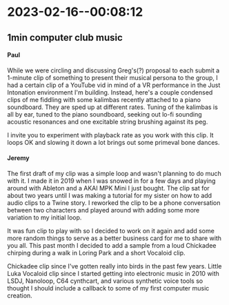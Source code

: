 # 2023-02-16--00:08:12

## 1min computer club music

#### Paul

While we were circling and discussing Greg's(?) proposal to each submit a 1-minute clip of something to present their musical persona to the group, I had a certain clip of a YouTube vid in mind of a VR performance in the Just Intonation environment I'm building. Instead, here's a couple condensed clips of me fiddling with some kalimbas recently attached to a piano soundboard. They are sped up at different rates. Tuning of the kalimbas is all by ear, tuned to the piano soundboard, seeking out lo-fi sounding acoustic resonances and one excitable string brushing against its peg.

I invite you to experiment with playback rate as you work with this clip. It loops OK and slowing it down a lot brings out some primeval bone dances.

#### Jeremy

The first draft of my clip was a simple loop and wasn't planning to do much with it. I made it in 2019 when I was snowed in for a few days and playing around with Ableton and a AKAI MPK Mini I just bought. The clip sat for about two years until I was making a tutorial for my sister on how to add audio clips to a Twine story. I reworked the clip to be a phone conversation between two characters and played around with adding some more variation to my initial loop.

It was fun clip to play with so I decided to work on it again and add some more random things to serve as a better business card for me to share with you all. This past month I decided to add a sample from a loud Chickadee chirping during a walk in Loring Park and a short Vocaloid clip.

Chickadee clip since I've gotten really into birds in the past few years. Little Luka Vocaloid clip since I started getting into electronic music in 2010 with LSDJ, Nanoloop, C64 cynthcart, and various synthetic voice tools so thought I should include a callback to some of my first computer music creation.
